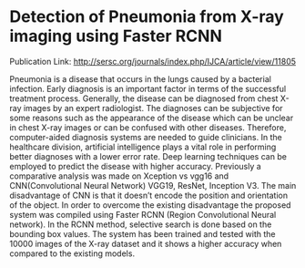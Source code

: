 # Detection of Pneumonia from X-ray imaging using Faster RCNN
Publication Link: http://sersc.org/journals/index.php/IJCA/article/view/11805

Pneumonia is a disease that occurs in the lungs caused by a bacterial infection. Early diagnosis is an important factor in terms of the successful treatment process. Generally, the disease can be diagnosed from chest X-ray images by an expert radiologist. The diagnoses can be subjective for some reasons such as the appearance of the disease which can be unclear in chest X-ray images or can be confused with other diseases. Therefore, computer-aided diagnosis systems are needed to guide clinicians. In the healthcare division, artificial intelligence plays a vital role in performing better diagnoses with a lower error rate. Deep learning techniques can be employed to predict the disease with higher accuracy. Previously a comparative analysis was made on Xception vs vgg16 and CNN(Convolutional Neural Network) VGG19, ResNet, Inception V3. The main disadvantage of CNN is that it doesn’t encode the position and orientation of the object. In order to overcome the existing disadvantage the proposed system was compiled using Faster RCNN (Region Convolutional Neural network). In the RCNN method, selective search is done based on the bounding box values. The system has been trained and tested with the 10000 images of the X-ray dataset and it shows a higher accuracy when compared to the existing models.
